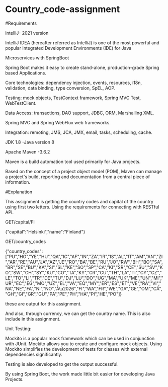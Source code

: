 # Country_code-assignment


#Requirements

IntelliJ- 2021 version

IntelliJ IDEA (hereafter referred as IntelliJ) is one of the most powerful and popular Integrated Development Environments (IDE) for Java

Microservices with SpringBoot

Spring Boot makes it easy to create stand-alone, production-grade Spring based Applications.

Core technologies: dependency injection, events, resources, i18n, validation, data binding, type conversion, SpEL, AOP.

Testing: mock objects, TestContext framework, Spring MVC Test, WebTestClient.

Data Access: transactions, DAO support, JDBC, ORM, Marshalling XML.

Spring MVC and Spring WebFlux web frameworks.

Integration: remoting, JMS, JCA, JMX, email, tasks, scheduling, cache.

JDK 1.8 -Java version 8

Apache Maven -3.6.2

Maven is a build automation tool used primarily for Java projects.

Based on the concept of a project object model (POM), Maven can manage a project's build, reporting and documentation from a central piece of information.

#Explanation

This assignment is getting the country codes and capital of the country using first two letters. Using the requirements for connecting with RESTful API.



GET/capital/FI

{"capital":"Helsinki","name":"Finland"}


GET/country_codes

{"country_codes":["PU","HO","YE","HU","QA","IC","AF","IN","ZA","IR","IS","AL","IT","AM","AN","ZI","AR","RE","AU","JA","AZ","JE","RO","BA","BE","RU","JO","RW","BH","BO","SA","BR","SE","BU","KA","SI","SL","KE","SO","SP","CA","KI","SR","CE","SU","SV","KO","SW","CH","SY","KU","CO","TA","KY","CR","CU","TH","LA","TI","CY","CZ","LE","TO","LI","TR","DE","TU","DJ","LU","DO","UG","MA","UK","ME","UN","MI","UR","EC","EG","MO","UZ","EL","VA","EQ","MY","ER","ES","ET","VE","RÃ","VI","NA","NE","FA","NI","NO","Ã\u2026","FI","WA","FR","WE","GA","GE","OM","CÃ","GH","GI","GR","GU","PA","PE","PH","HA","PI","HE","PO"]}

these are output for this assignment.

And also, through currency, we can get the country name. This is also include in this assignment.

Unit Testing:

Mockito is a popular mock framework which can be used in conjunction with JUnit. Mockito allows you to create and configure mock objects. Using Mockito simplifies the development of tests for classes with external dependencies significantly.

Testing is also developed to get the output successful.


By using Spring Boot, the work made little bit easier for developing Java Projects.


